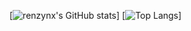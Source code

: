 [![renzynx's GitHub stats](https://github-readme-stats-renzynx.vercel.app/api?username=renzynx&show_icons=true&theme=radical)]
[![Top Langs](https://github-readme-stats-renzynx.vercel.app/api/top-langs/?username=renzynx&layout=compact&theme=radical)]

